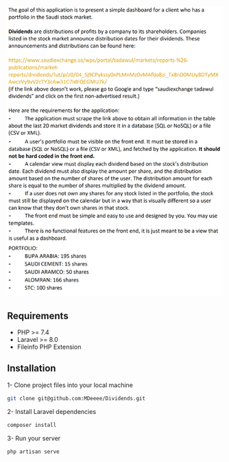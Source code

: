 ![image1](task.png)

Requirements
------------
 - PHP >= 7.4
 - Laravel >= 8.0
 - Fileinfo PHP Extension

Installation
------------

1- Clone project files into your local machine 
``` bash
git clone git@github.com:MDeeee/Dividends.git
```

2- Install Laravel dependencies
``` bash
composer install
```

3- Run your server
``` bash
php artisan serve
```